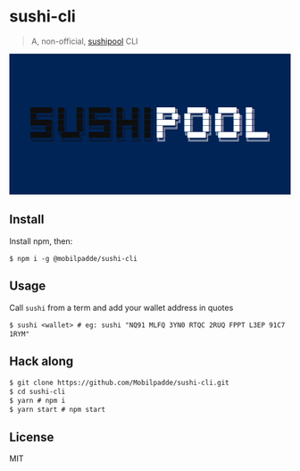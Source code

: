 # sushi-cli

> A, non-official, [sushipool](https://sushipool.com) CLI

<img src="images/sushi-cli.png" width="752">

## Install

Install npm, then:

```
$ npm i -g @mobilpadde/sushi-cli
```

## Usage

Call `sushi` from a term and add your wallet address in quotes

```
$ sushi <wallet> # eg: sushi "NQ91 MLFQ 3YN0 RTQC 2RUQ FPPT L3EP 91C7 1RYM"
```

## Hack along

```
$ git clone https://github.com/Mobilpadde/sushi-cli.git
$ cd sushi-cli
$ yarn # npm i
$ yarn start # npm start
```

## License

MIT